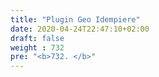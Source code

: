 ```yaml
---
title: "Plugin Geo Idempiere"
date: 2020-04-24T22:47:10+02:00
draft: false
weight : 732
pre: "<b>732. </b>"
---
```



